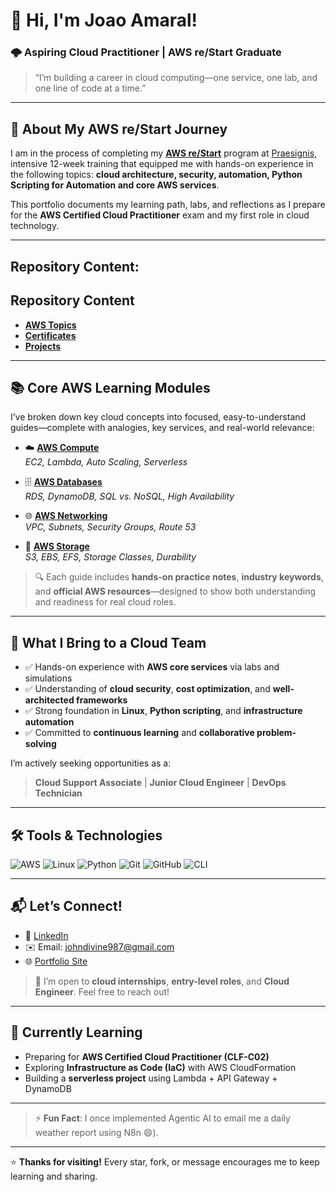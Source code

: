 # 👋 Hi, I'm Joao Amaral!
### 🌩️ Aspiring Cloud Practitioner | AWS re/Start Graduate  

> “I’m building a career in cloud computing—one service, one lab, and one line of code at a time.”

---

## 🚀 About My AWS re/Start Journey
I am in the process of completing my **[AWS re/Start](https://aws.amazon.com/training/restart/)** program at [Praesignis](https://praesignis.com/?srsltid=AfmBOoqD0hc8eBI2eIoixvHt0ilWayKmAPYa14N6N9yGQPiWQxHQoLIg), intensive 12-week training that equipped me with hands-on experience in the following topics:
**cloud architecture, security, automation, Python Scripting for Automation and core AWS services**.  

This portfolio documents my learning path, labs, and reflections as I prepare for the **AWS Certified Cloud Practitioner** exam and my first role in cloud technology.

---
## Repository Content:

## Repository Content

- <a href="https://github.com/JoaoAmaraljj/My-AWS-re-Start-journey-/tree/main/AWS%20Topics" target="_blank"><strong>AWS Topics</strong></a>
- <a href="https://github.com/JoaoAmaraljj/My-AWS-re-Start-journey-/tree/main/Certificates" target="_blank"><strong>Certificates</strong></a>
- <a href="https://github.com/JoaoAmaraljj/My-AWS-re-Start-journey-/tree/main/Projects" target="_blank"><strong>Projects</strong></a>

---

## 📚 Core AWS Learning Modules  
I’ve broken down key cloud concepts into focused, easy-to-understand guides—complete with analogies, key services, and real-world relevance:

- ☁️ **[AWS Compute](https://github.com/JoaoAmaraljj/My-AWS-re-Start-journey-/tree/main/AWS%20Topics/Compute)**  
  _EC2, Lambda, Auto Scaling, Serverless_
  
- 🗄️ **[AWS Databases](https://github.com/JoaoAmaraljj/My-AWS-re-Start-journey-/tree/main/AWS%20Topics/Database)**  
  _RDS, DynamoDB, SQL vs. NoSQL, High Availability_
  
- 🌐 **[AWS Networking](https://github.com/JoaoAmaraljj/My-AWS-re-Start-journey-/tree/main/AWS%20Topics/Networking)**  
  _VPC, Subnets, Security Groups, Route 53_
  
- 💾 **[AWS Storage](https://github.com/JoaoAmaraljj/My-AWS-re-Start-journey-/tree/main/AWS%20Topics/Storage)**  
  _S3, EBS, EFS, Storage Classes, Durability_

> 🔍 Each guide includes **hands-on practice notes**, **industry keywords**, and **official AWS resources**—designed to show both understanding and readiness for real cloud roles.

---

## 💼 What I Bring to a Cloud Team
- ✅ Hands-on experience with **AWS core services** via labs and simulations  
- ✅ Understanding of **cloud security**, **cost optimization**, and **well-architected frameworks**  
- ✅ Strong foundation in **Linux**, **Python scripting**, and **infrastructure automation**  
- ✅ Committed to **continuous learning** and **collaborative problem-solving**

I’m actively seeking opportunities as a:
> **Cloud Support Associate** | **Junior Cloud Engineer** | **DevOps Technician**

---

## 🛠️ Tools & Technologies
![AWS](https://img.shields.io/badge/-AWS-232F3E?logo=amazonaws&logoColor=white)
![Linux](https://img.shields.io/badge/-Linux-FCC624?logo=linux&logoColor=black)
![Python](https://img.shields.io/badge/-Python-3776AB?logo=python&logoColor=white)
![Git](https://img.shields.io/badge/-Git-F05032?logo=git&logoColor=white)
![GitHub](https://img.shields.io/badge/-GitHub-181717?logo=github&logoColor=white)
![CLI](https://img.shields.io/badge/-AWS_CLI-232F3E?logo=amazonaws&logoColor=white)

---

## 📬 Let’s Connect!
- 🔗 [LinkedIn](https://linkedin.com/in/joao-amaral-13216b215)  
- ✉️ Email: johndivine987@gmail.com  
- 🌐 [Portfolio Site](https://joaoamaraljj.github.io/My-AWS-re-Start-journey-/)

> 💬 I’m open to **cloud internships**, **entry-level roles**, and **Cloud Engineer**. Feel free to reach out!

---

## 🌱 Currently Learning
- Preparing for **AWS Certified Cloud Practitioner (CLF-C02)**
- Exploring **Infrastructure as Code (IaC)** with AWS CloudFormation
- Building a **serverless project** using Lambda + API Gateway + DynamoDB

---

> ⚡ **Fun Fact**: I once implemented Agentic AI to email me a daily weather report using N8n 😄).

---

⭐ **Thanks for visiting!** Every star, fork, or message encourages me to keep learning and sharing.
